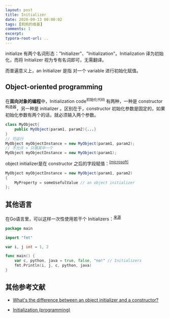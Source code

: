 ```yaml
---
layout: post
title: Initializer
date: 2020-09-13 00:00:02
tags: [鸦鸦的维基]
comments: 1
excerpt:
typora-root-url: ..
---
```


initialize 有两个名词形态："Initializer"、"Initialization"。Initialization 译为初始化，而将 Initializer 视为专有名词即可，无需翻译。

而普遍意义上，an Initializer 是指 对一个 variable 进行初始化赋值。

## Object-oriented programming

在**面向对象的编程**中，Initialization code<sup>初始化代码</sup> 有两种，一种是 constructor <sup>构造器</sup>，另一种是 initializer 。区别在于，constructor 初始化参数是固定的，如果初始化参数有两个的话，就必须输入两个参数。

```java
class MyObject{
    public MyObject(param1, param2){...}
}
// 可运行
MyObject myObjectInstance = new MyObject(param1, param2);
// 不允许 × 只填其中一个
MyObject myObjectInstance = new MyObject(param1);
```

object initializer是在 constructor 之后的字段赋值：<sup>[[microsoft]](https://docs.microsoft.com/en-us/dotnet/csharp/programming-guide/classes-and-structs/object-and-collection-initializers)</sup>

```c#
MyObject myObjectInstance = new MyObject(param1, param2)
{
    MyProperty = someUsefulValue // an object initializer
};
```

## 其他语言

在Go语言里，可以这样一次性使用若干个 Initializers：<sup>[来源](https://tour.golang.org/basics/9)</sup>

```go
package main

import "fmt"

var i, j int = 1, 2

func main() {
	var c, python, java = true, false, "no!" // Initializers 
	fmt.Println(i, j, c, python, java)
}
```

## 其他参考文献

- [What's the difference between an object initializer and a constructor?](https://stackoverflow.com/questions/740658/whats-the-difference-between-an-object-initializer-and-a-constructor)

- [Initialization (programming)](https://en.wikipedia.org/wiki/Initialization_(programming))

  